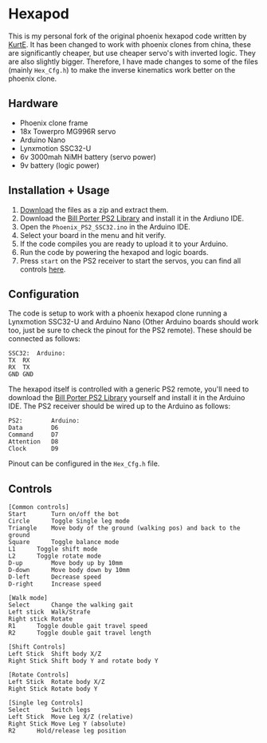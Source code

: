 # Hexapod
This is my personal fork of the original phoenix hexapod code written by [KurtE](https://github.com/KurtE).
It has been changed to work with phoenix clones from china, these are significantly cheaper, but use cheaper servo's with inverted logic. They are also slightly bigger. Therefore, I have made changes to some of the files (mainly `Hex_Cfg.h`) to make the inverse kinematics work better on the phoenix clone.

## Hardware
- Phoenix clone frame
- 18x Towerpro MG996R servo
- Arduino Nano
- Lynxmotion SSC32-U
- 6v 3000mah NiMH battery (servo power)
- 9v battery (logic power)

## Installation + Usage
1. [Download](https://github.com/Teeffelen/Hexapod/archive/master.zip) the files as a zip and extract them.
2. Download the [Bill Porter PS2 Library](http://www.billporter.info/2010/06/05/playstation-2-controller-arduino-library-v1-0/) and install it in the Ardiuno IDE.
3. Open the `Phoenix_PS2_SSC32.ino` in the Arduino IDE.
4. Select your board in the menu and hit verify.
5. If the code compiles you are ready to upload it to your Arduino.
6. Run the code by powering the hexapod and logic boards.
7. Press `start` on the PS2 receiver to start the servos, you can find all controls [here](https://github.com/Teeffelen/Hexapod#controls).

## Configuration
The code is setup to work with a phoenix hexapod clone running a Lynxmotion SSC32-U and Arduino Nano (Other Arduino boards should work too, just be sure to check the pinout for the PS2 remote). These should be connected as follows:
```
SSC32:	Arduino:
TX	RX
RX	TX
GND	GND
```
The hexapod itself is controlled with a generic PS2 remote, you'll need to download the [Bill Porter PS2 Library](http://www.billporter.info/2010/06/05/playstation-2-controller-arduino-library-v1-0/) yourself and install it in the Arduino IDE. The PS2 receiver should be wired up to the Arduino as follows:
```
PS2:		Arduino:
Data		D6
Command		D7
Attention	D8
Clock		D9
```
Pinout can be configured in the `Hex_Cfg.h` file.

## Controls
```
[Common controls]
Start		Turn on/off the bot
Circle		Toggle Single leg mode
Triangle	Move body of the ground (walking pos) and back to the ground
Square		Toggle balance mode
L1		Toggle shift mode
L2		Toggle rotate mode
D-up		Move body up by 10mm
D-down		Move body down by 10mm
D-left		Decrease speed
D-right		Increase speed

[Walk mode]
Select		Change the walking gait
Left stick	Walk/Strafe
Right stick	Rotate
R1		Toggle double gait travel speed
R2		Toggle double gait travel length

[Shift Controls]
Left Stick	Shift body X/Z
Right Stick	Shift body Y and rotate body Y

[Rotate Controls]
Left Stick	Rotate body X/Z
Right Stick	Rotate body Y

[Single leg Controls]
Select		Switch legs
Left Stick	Move Leg X/Z (relative)
Right Stick	Move Leg Y (absolute)
R2		Hold/release leg position
```
